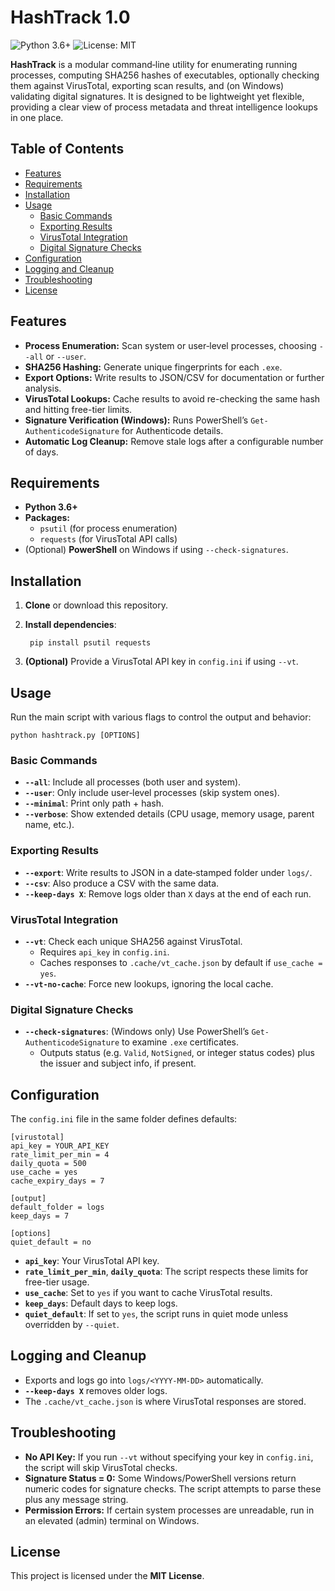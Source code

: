 # HashTrack 1.0

![Python 3.6+](https://img.shields.io/badge/python-3.6%2B-blue.svg)
![License: MIT](https://img.shields.io/badge/license-MIT-brightgreen.svg)

**HashTrack** is a modular command‐line utility for enumerating running processes, computing SHA256 hashes of executables, optionally checking them against VirusTotal, exporting scan results, and (on Windows) validating digital signatures. It is designed to be lightweight yet flexible, providing a clear view of process metadata and threat intelligence lookups in one place.

## Table of Contents
- [Features](#features)
- [Requirements](#requirements)
- [Installation](#installation)
- [Usage](#usage)
  - [Basic Commands](#basic-commands)
  - [Exporting Results](#exporting-results)
  - [VirusTotal Integration](#virustotal-integration)
  - [Digital Signature Checks](#digital-signature-checks)
- [Configuration](#configuration)
- [Logging and Cleanup](#logging-and-cleanup)
- [Troubleshooting](#troubleshooting)
- [License](#license)

## Features

- **Process Enumeration:** Scan system or user‐level processes, choosing `--all` or `--user`.
- **SHA256 Hashing:** Generate unique fingerprints for each `.exe`.
- **Export Options:** Write results to JSON/CSV for documentation or further analysis.
- **VirusTotal Lookups:** Cache results to avoid re-checking the same hash and hitting free-tier limits.
- **Signature Verification (Windows):** Runs PowerShell’s `Get-AuthenticodeSignature` for Authenticode details.
- **Automatic Log Cleanup:** Remove stale logs after a configurable number of days.

## Requirements

- **Python 3.6+**
- **Packages:**  
  - `psutil` (for process enumeration)  
  - `requests` (for VirusTotal API calls)
- (Optional) **PowerShell** on Windows if using `--check-signatures`.

## Installation

1. **Clone** or download this repository.  
2. **Install dependencies**:
    
        pip install psutil requests

3. **(Optional)** Provide a VirusTotal API key in `config.ini` if using `--vt`.

## Usage

Run the main script with various flags to control the output and behavior:

    python hashtrack.py [OPTIONS]

### Basic Commands

- **`--all`**: Include all processes (both user and system).  
- **`--user`**: Only include user‐level processes (skip system ones).  
- **`--minimal`**: Print only path + hash.  
- **`--verbose`**: Show extended details (CPU usage, memory usage, parent name, etc.).

### Exporting Results

- **`--export`**: Write results to JSON in a date‐stamped folder under `logs/`.  
- **`--csv`**: Also produce a CSV with the same data.  
- **`--keep-days X`**: Remove logs older than `X` days at the end of each run.

### VirusTotal Integration

- **`--vt`**: Check each unique SHA256 against VirusTotal.  
  - Requires `api_key` in `config.ini`.  
  - Caches responses to `.cache/vt_cache.json` by default if `use_cache = yes`.  
- **`--vt-no-cache`**: Force new lookups, ignoring the local cache.

### Digital Signature Checks

- **`--check-signatures`**: (Windows only) Use PowerShell’s `Get-AuthenticodeSignature` to examine `.exe` certificates.  
  - Outputs status (e.g. `Valid`, `NotSigned`, or integer status codes) plus the issuer and subject info, if present.

## Configuration

The `config.ini` file in the same folder defines defaults:

    [virustotal]
    api_key = YOUR_API_KEY
    rate_limit_per_min = 4
    daily_quota = 500
    use_cache = yes
    cache_expiry_days = 7

    [output]
    default_folder = logs
    keep_days = 7

    [options]
    quiet_default = no

- **`api_key`**: Your VirusTotal API key.  
- **`rate_limit_per_min`**, **`daily_quota`**: The script respects these limits for free-tier usage.  
- **`use_cache`**: Set to `yes` if you want to cache VirusTotal results.  
- **`keep_days`**: Default days to keep logs.  
- **`quiet_default`**: If set to `yes`, the script runs in quiet mode unless overridden by `--quiet`.

## Logging and Cleanup

- Exports and logs go into `logs/<YYYY-MM-DD>` automatically.  
- **`--keep-days X`** removes older logs.  
- The `.cache/vt_cache.json` is where VirusTotal responses are stored.

## Troubleshooting

- **No API Key:** If you run `--vt` without specifying your key in `config.ini`, the script will skip VirusTotal checks.  
- **Signature Status = 0:** Some Windows/PowerShell versions return numeric codes for signature checks. The script attempts to parse these plus any message string.  
- **Permission Errors:** If certain system processes are unreadable, run in an elevated (admin) terminal on Windows.

## License

This project is licensed under the **MIT License**.  

